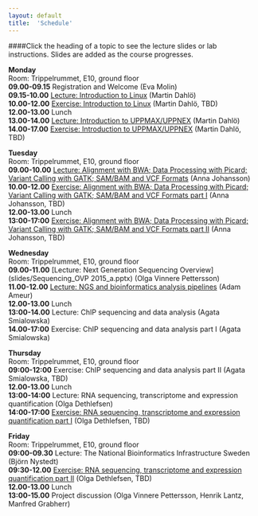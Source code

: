 ```yaml
---
layout: default
title:  'Schedule'
---
```


####Click the heading of a topic to see the lecture slides or lab instructions. Slides are added as the course progresses.

**Monday**  
Room: Trippelrummet, E10, ground floor   
**09.00-09.15** Registration and Welcome (Eva Molin)  
**09.15-10.00** [Lecture: Introduction to Linux](slides/dahlo-linux.pdf) (Martin Dahlö)  
**10.00-12.00** [Exercise: Introduction to Linux](labs/linux-intro) (Martin Dahlö, TBD)  
**12.00-13.00** Lunch  
**13.00-14.00** [Lecture: Introduction to UPPMAX/UPPNEX](slides/dahlo-uppmax.pdf) (Martin Dahlö)  
**14.00-17.00** [Exercise: Introduction to UPPMAX/UPPNEX](labs/uppmax-intro) (Martin Dahlö, TBD)   

**Tuesday**  
Room: Trippelrummet, E10, ground floor  
**09.00-10.00** [Lecture: Alignment with BWA; Data Processing with Picard; Variant Calling with GATK; SAM/BAM and VCF Formats](slides/NGS_AJ_201511.pdf) (Anna Johansson)  
**10.00-12.00** [Exercise: Alignment with BWA; Data Processing with Picard; Variant Calling with GATK; SAM/BAM and VCF Formats part I](labs/resequencing-analysis) (Anna Johansson, TBD)  
**12.00-13.00** Lunch  
**13:00-17:00** [Exercise: Alignment with BWA; Data Processing with Picard; Variant Calling with GATK; SAM/BAM and VCF Formats part II](labs/resequencing-analysis) (Anna Johansson, TBD)  

**Wednesday**  
Room: Trippelrummet, E10, ground floor  
**09.00-11.00** [Lecture: Next Generation Sequencing Overview](slides/Sequencing_OVP 2015_a.pptx) (Olga Vinnere Pettersson)  
**11.00-12.00** [Lecture: NGS and bioinformatics analysis pipelines](slides/AdamAmeur_SciLife_Bioinfo_course_Nov2015.ppt) (Adam Ameur)  
**12.00-13.00** Lunch  
**13:00-14.00** Lecture: ChIP sequencing and data analysis (Agata Smialowska)  
**14.00-17:00** Exercise: ChIP sequencing and data analysis part I (Agata Smialowska)

**Thursday**  
Room: Trippelrummet, E10, ground floor   
**09:00-12:00** Exercise: ChIP sequencing and data analysis part II (Agata Smialowska, TBD)  
**12.00-13.00** Lunch  
**13:00-14:00** Lecture: RNA sequencing, transcriptome and expression quantification (Olga Dethlefsen)   
**14:00-17:00** [Exercise: RNA sequencing, transcriptome and expression quantification part I](labs/rneseqMapping) (Olga Dethlefsen, TBD) 

**Friday**  
Room: Trippelrummet, E10, ground floor   
**09:00-09.30** Lecture: The National Bioinformatics Infrastructure Sweden (Björn Nystedt)  
**09:30-12.00** [Exercise: RNA sequencing, transcriptome and expression quantification part II](labs/rneseqDenovo) (Olga Dethlefsen, TBD)  
**12.00-13.00** Lunch  
**13:00-15.00** Project discussion (Olga Vinnere Pettersson, Henrik Lantz, Manfred Grabherr)     


